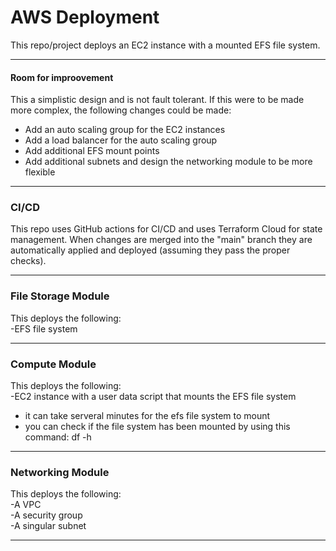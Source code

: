 # AWS Deployment
This repo/project deploys an EC2 instance with a mounted EFS file system.
***
#### Room for improovement 
This a simplistic design and is not fault tolerant. If this were to be made more complex, the following changes could be made:
* Add an auto scaling group for the EC2 instances
* Add a load balancer for the auto scaling group
* Add additional EFS mount points
* Add additional subnets and design the networking module to be more flexible

***
### CI/CD
This repo uses GitHub actions for CI/CD and uses Terraform Cloud for state management.
When changes are merged into the "main" branch they are automatically applied and deployed (assuming they pass the proper checks).
***
### File Storage Module
This deploys the following: <br>
-EFS file system
***
### Compute Module
This deploys the following: <br>
-EC2 instance with a user data script that mounts the EFS file system<br>
* it can take serveral minutes for the efs file system to mount
* you can check if the file system has been mounted by using this command: df -h
***
### Networking Module
This deploys the following: <br> 
-A VPC <br>
-A security group <br>
-A singular subnet
***

